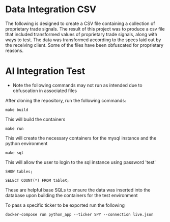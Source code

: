 # Data Integration CSV

The following is designed to create a CSV file containing a collection of proprietary trade signals. The result of this project was to produce a csv file that included transformed values of proprietary trade signals, along with ways to test. The data was transformed according to the specs laid out by the receiving client. Some of the files have been obfuscated for proprietary reasons. 

# AI Integration Test
* Note the following commands may not run as intended due to obfuscation in associated files

After cloning the repository, run the following commands:

```
make build
```
This will build the containers
```
make run
```
This will create the necessary containers for the mysql instance and the python environment
```
make sql
```
This will allow the user to login to the sql instance using password 'test'
```
SHOW tables;
```
```
SELECT COUNT(*) FROM tableX;
```
These are helpful base SQLs to ensure the data was inserted into the database upon building the containers for the test environment

To pass a specific ticker to be exported run the following 
```
docker-compose run python_app --ticker SPY --connection live.json
```


